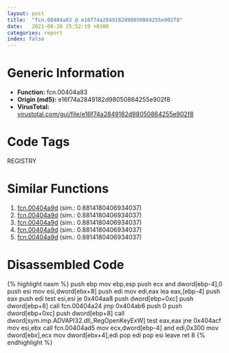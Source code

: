 ```yaml
---
layout: post
title:  "fcn.00404a83 @ e16f74a2849182d98050864255e902f8"
date:   2021-08-30 15:52:19 +0300
categories: report
index: false
---
```


# Generic Information
- **Function:** fcn.00404a83
- **Origin (md5):** e16f74a2849182d98050864255e902f8
- **VirusTotal:** [virustotal.com/gui/file/e16f74a2849182d98050864255e902f8][virustotal_ref]

# Code Tags
<span class="tag" id="REGISTRY">REGISTRY</span>


# Similar Functions

1. [fcn.00404a9d][similar_1_ref] (sim.: 0.8814180406934037)
2. [fcn.00404a9d][similar_2_ref] (sim.: 0.8814180406934037)
3. [fcn.00404a9d][similar_3_ref] (sim.: 0.8814180406934037)
4. [fcn.00404a9d][similar_4_ref] (sim.: 0.8814180406934037)
5. [fcn.00404a9d][similar_5_ref] (sim.: 0.8814180406934037)


# Disassembled Code

{% highlight nasm %}
push ebp
mov ebp,esp
push ecx
and dword[ebp-4],0
push esi
mov esi,dword[ebx+8]
push edi
mov edi,eax
lea eax,[ebp-4]
push eax
push edi
test esi,esi
je 0x404aa8
push dword[ebp+0xc]
push dword[ebp+8]
call fcn.00404a24
jmp 0x404ab6
push 0
push dword[ebp+0xc]
push dword[ebp+8]
call dword[sym.imp.ADVAPI32.dll_RegOpenKeyExW]
test eax,eax
jne 0x404acf
mov esi,ebx
call fcn.00404ad5
mov ecx,dword[ebp-4]
and edi,0x300
mov dword[ebx],ecx
mov dword[ebx+4],edi
pop edi
pop esi
leave 
ret 8
{% endhighlight %}


[similar_1_ref]: /report/fcn.00404a9d@d541529cc6883f61d162f4cf432d3cb8
[similar_2_ref]: /report/fcn.00404a9d@bed9ebae5dcb4fc234ee0bdf6551cea7
[similar_3_ref]: /report/fcn.00404a9d@13ef005ca8ff2306b83fd3ae03f29104
[similar_4_ref]: /report/fcn.00404a9d@4145a3cd012c27a513ec76436468549a
[similar_5_ref]: /report/fcn.00404a9d@44a756939733df3681808b122b91651f
[virustotal_ref]: https://www.virustotal.com/gui/file/e16f74a2849182d98050864255e902f8